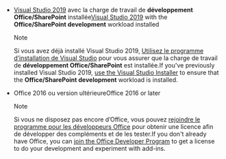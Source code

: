 - <span data-ttu-id="7bba2-101">[Visual Studio 2019](https://www.visualstudio.com/vs/) avec la charge de travail de **développement Office/SharePoint** installée</span><span class="sxs-lookup"><span data-stu-id="7bba2-101">[Visual Studio 2019](https://www.visualstudio.com/vs/) with the **Office/SharePoint development** workload installed</span></span>

    > [!NOTE]
    > <span data-ttu-id="7bba2-102">Si vous avez déjà installé Visual Studio 2019, [Utilisez le programme d’installation de Visual Studio](/visualstudio/install/modify-visual-studio) pour vous assurer que la charge de travail de **développement Office/SharePoint** est installée.</span><span class="sxs-lookup"><span data-stu-id="7bba2-102">If you've previously installed Visual Studio 2019, [use the Visual Studio Installer](/visualstudio/install/modify-visual-studio) to ensure that the **Office/SharePoint development** workload is installed.</span></span> 

- <span data-ttu-id="7bba2-103">Office 2016 ou version ultérieure</span><span class="sxs-lookup"><span data-stu-id="7bba2-103">Office 2016 or later</span></span>

    > [!NOTE]
    > <span data-ttu-id="7bba2-104">Si vous ne disposez pas encore d’Office, vous pouvez [rejoindre le programme pour les développeurs Office](https://developer.microsoft.com/office/dev-program) pour obtenir une licence afin de développer des compléments et de les tester.</span><span class="sxs-lookup"><span data-stu-id="7bba2-104">If you don't already have Office, you can [join the Office Developer Program](https://developer.microsoft.com/office/dev-program) to get a license to do your development and experiment with add-ins.</span></span>
